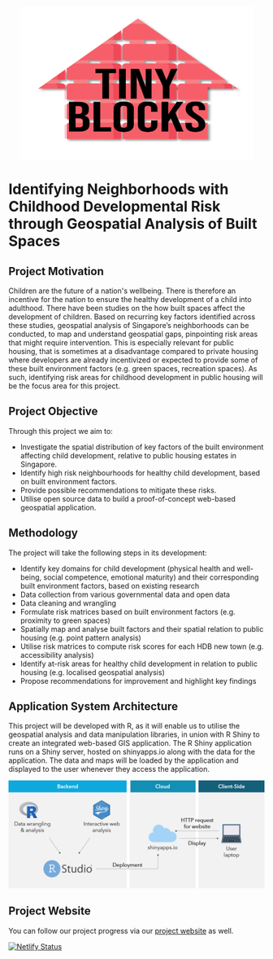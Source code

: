 <p align="center">
<img src="https://github.com/xiaorongw/gis-project/blob/master/project_website/static/images/logo.png" width="460" height="300">
</p>

# Identifying Neighborhoods with Childhood Developmental Risk through Geospatial Analysis of Built Spaces 

## Project Motivation
Children are the future of a nation's wellbeing. There is therefore an incentive for the nation to ensure the healthy development of a child into adulthood. 
There have been studies on the how built spaces affect the development of children. Based on recurring key factors identified across these studies, geospatial analysis of Singapore’s neighborhoods can be conducted, to map and understand geospatial gaps, pinpointing risk areas that might require intervention. 
This is especially relevant for public housing, that is sometimes at a disadvantage compared to private housing where developers are already incentivized or expected to provide some of these built environment factors (e.g. green spaces, recreation spaces). As such, identifying risk areas for childhood development in public housing will be the focus area for this project.

## Project Objective 
Through this project we aim to:
+	Investigate the spatial distribution of key factors of the built environment affecting child development, relative to public housing estates in Singapore.
+ Identify high risk neighbourhoods for healthy child development, based on built environment factors.
+ Provide possible recommendations to mitigate these risks.
+ Utilise open source data to build a proof-of-concept web-based geospatial application.


## Methodology 
The project will take the following steps in its development:
+ Identify key domains for child development (physical health and well-being, social competence, emotional maturity) and their corresponding built environment factors, based on existing research
+ Data collection from various governmental data and open data
+ Data cleaning and wrangling
+ Formulate risk matrices based on built environment factors (e.g. proximity to green spaces)
+ Spatially map and analyse built factors and their spatial relation to public housing (e.g. point pattern analysis)
+ Utilise risk matrices to compute risk scores for each HDB new town (e.g. accessibility analysis)
+ Identify at-risk areas for healthy child development in relation to public housing (e.g. localised geospatial analysis)
+ Propose recommendations for improvement and highlight key findings 

## Application System Architecture 
This project will be developed with R, as it will enable us to utilise the geospatial analysis and data manipulation libraries, in union with R Shiny to create an integrated web-based GIS application. The R Shiny application runs on a Shiny server, hosted on shinyapps.io along with the data for the application. The data and maps will be loaded by the application and displayed to the user whenever they access the application.

![Architecture](https://github.com/xiaorongw/gis-project/blob/master/project_website/static/images/architecture.png)

## Project Website
You can follow our project progress via our [project website](https://tinyblocks.rbind.io/) as well. 

[![Netlify Status](https://api.netlify.com/api/v1/badges/ebd33618-12ef-46d6-8a43-2d51b31a52f0/deploy-status)](https://app.netlify.com/sites/nostalgic-bose-3a08f1/deploys)
